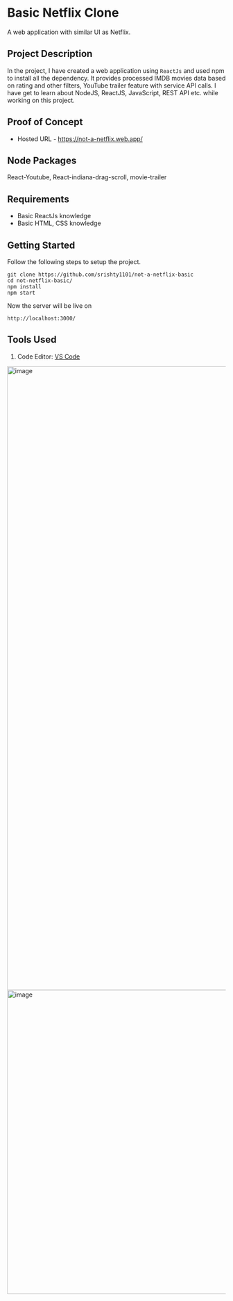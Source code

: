# Basic Netflix Clone 
A web application with similar UI as Netflix.

## Project Description
In the project, I have created a web application using `ReactJs` and used npm to install all the dependency. It provides processed IMDB movies data based on rating and other filters, YouTube trailer feature with service API calls.
I have get to learn about NodeJS, ReactJS, JavaScript, REST API etc. while working on this project. 

## Proof of Concept 
- Hosted URL - https://not-a-netflix.web.app/

## Node Packages
React-Youtube, React-indiana-drag-scroll, movie-trailer

## Requirements
- Basic ReactJs knowledge
- Basic HTML, CSS knowledge

## Getting Started
Follow the following steps to setup the project.

```shell
git clone https://github.com/srishty1101/not-a-netflix-basic
cd not-netflix-basic/
npm install
npm start
```
Now the server will be live on 
```shell
http://localhost:3000/
```

## Tools Used
1. Code Editor: [VS Code](https://code.visualstudio.com/)

<img width="1436" alt="image" src="https://user-images.githubusercontent.com/84490597/172236964-863d04ad-384d-42c1-b151-6548eab88e03.png">
<img width="700" alt="image" src="https://user-images.githubusercontent.com/84490597/172237074-c835abe2-b866-4030-ad64-672f66bb89a2.png">
